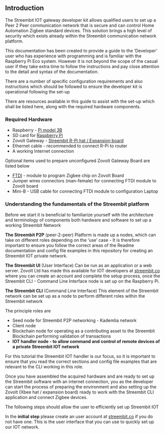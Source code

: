 ## Introduction

The Streembit IOT gateway developer kit allows qualified users to set up a Peer 2 Peer communication network that is secure and can control Home Automation Zigbee standard devices. This solution brings a high level of security which exists already within the Streembit communication network platform.

This documentation has been created to provide a guide to the ‘Developer’ user who has experience with programming and is familiar with the Raspberry Pi Eco system. However it is not beyond the scope of the casual user if they take extra time to follow the instructions and pay close attention to the detail and syntax of the documentation.

There are a number of specific configuration requirements and also instructions which should be followed to ensure the developer kit is operational following the set-up

There are resources available in this guide to assist with the set-up which shall be listed here, along with the required hardware components.

### Required Hardware

  * Raspberry - [Pi model 3B](http://zovolt.com/e-shop/pi-b)
  * SD card for [Raspberry Pi](http://zovolt.com/e-shop/pis)
  * Zovolt Gateway - [Streembit R-Pi hat / Expansion board](http://zovolt.com/e-shop/pis-hat)
  * Ethernet cable - recommended to connect R-Pi to router
  * A working Internet connection

  Optional items used to prepare unconfigured Zovolt Gateway Board are listed below

  * [FTDI](http://zovolt.com/e-shop/ftdi) - module to program Zigbee chip on Zovolt Board
  * Jumper wires connectors (man-female) for connecting FTDI module to Zovolt board
  * Mini-B - USB cable for connecting FTDI module to configuration Laptop


### Understanding the fundamentals of the Streembit platform

Before we start it is beneficial to familiarize yourself with the architecture and terminology of components both hardware and software to set up a working Streembit Network

**The Streembit P2P** (peer-2-peer)
Platform is made up a nodes, which can take on different roles depending on the ‘use’ case -  It is therefore important to ensure you follow the correct areas of the Readme documentation and config file examples in this repository for creating an Streembit IOT private network.

**The Streembit UI** (User Interface)
Can be run as an application or a web server.  Zovolt Ltd has made this available for IOT developers at [streembit.co](https://streembit.co) where you can create an account and complete the setup process, once the Streembit CLI - Command Line Interface node is set up on the Raspberry Pi.

**The Streembit CLI** (Command Line Interface)
This element of the Streembit network can be set up as a node to perform different roles within the Streembit network

The principle roles are

  * Seed node for Streembit P2P networking - Kademlia network
  * Client node
  * Blockchain node for operating as a contributing asset to the Streembit Blockchain performing validation of transactions
  * **IOT handler node - to allow command and control of remote devices of a private Streembit IOT network**

For this tutorial the Streembit IOT handler is our focus, so it is important to ensure that you read the correct sections and config file examples that are relevant to the CLI working in this role.

Once you have assembled the acquired hardware and are ready to set up the Streembit software with an internet connection, you as the developer can start the process of preparing the environment and also setting up the Zovolt (Xbee hat / expansion board) ready to work with the Streembit CLI application and connect Zigbee devices.

The following steps should allow the user to efficiently set up Streembit IOT

In the **initial step** please create an user account at [streembit.co](https://www.streembit.co) if you do not have one.  This is the user interface that you can use to quickly set up our IOT network.
